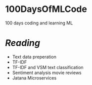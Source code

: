 # 100DaysOfMLCode
100 days coding and learning ML

# *Reading*
* Text data preperation
* TF-IDF
* TF-IDF and VSM text classification
* Sentiment analysis movie reviews
* Jatana Microservices
